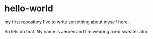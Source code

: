 # hello-world
my first repository
I've to write something about myself here.

So lets do that. My name is Jeroen and I'm wearing a red sweater atm.
